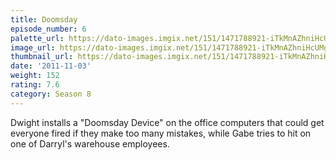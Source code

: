 ```yaml
---
title: Doomsday
episode_number: 6
palette_url: https://dato-images.imgix.net/151/1471788921-iTkMnAZhniHcUMgQZHmisaHnZDp.jpg?ixlib=rb-1.1.0&ch=DPR%2CWidth&auto=enhance&palette=json
image_url: https://dato-images.imgix.net/151/1471788921-iTkMnAZhniHcUMgQZHmisaHnZDp.jpg?ixlib=rb-1.1.0&ch=DPR%2CWidth&auto=compress%2Cformat&w=500
thumbnail_url: https://dato-images.imgix.net/151/1471788921-iTkMnAZhniHcUMgQZHmisaHnZDp.jpg?ixlib=rb-1.1.0&ch=DPR%2CWidth&auto=enhance&w=500&h=280&fit=crop&fm=jpg
date: '2011-11-03'
weight: 152
rating: 7.6
category: Season 8
---
```


Dwight installs a "Doomsday Device" on the office computers that could get everyone fired if they make too many mistakes, while Gabe tries to hit on one of Darryl's warehouse employees.